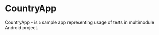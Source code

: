 # CountryApp
CountryApp - is a sample app representing usage of tests in multimodule Android project.
